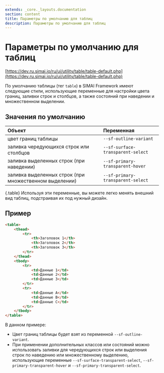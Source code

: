 ```yaml
---
extends: _core._layouts.documentation
section: content
title: Параметры по умолчанию для таблиц
description: Параметры по умолчанию для таблиц
---
```


# Параметры по умолчанию для таблиц

[https://dev.ru.simai.io/ru/ui/utility/table/table-default.php](https://dev.ru.simai.io/ru/ui/utility/table/table-default.php)

По умолчанию таблицы (тег `table`) в SIMAI Framework имеют следующие стили, использующие переменные для настройки цвета
границ, заливки строк и столбцов, а также состояний при наведении и множественном выделении.

## Значения по умолчанию 

| Объект                             | Переменная                        |
|:-------------------------------------------------------|:----------------------------------|
| цвет границ таблицы                                    | `--sf-outline-variant`            |
| заливка чередующихся строк или столбцов                | `--sf-surface-transparent-select` |
| заливка выделенных строк (при наведении)               | `--sf-primary-transparent-hover`  |
| заливка выделенных строк (при множественном выделении) | `--sf-primary-transparent-select` |
{.table}
Используя эти переменные, вы можете легко менять внешний вид таблиц, подстраивая их под нужный дизайн.

## Пример

```html
<table>
    <thead>
        <tr>
            <th>Заголовок 1</th>
            <th>Заголовок 2</th>
            <th>Заголовок 3</th>
        </tr>
    </thead>
    <tbody>
        <tr>
            <td>Данные 1</td>
            <td>Данные 2</td>
            <td>Данные 3</td>
        </tr>
        <tr>
            <td>Данные A</td>
            <td>Данные B</td>
            <td>Данные C</td>
        </tr>
    </tbody>
</table>
```

В данном примере:

* Цвет границ таблицы будет взят из переменной `--sf-outline-variant`.
* При применении дополнительных классов или состояний можно использовать заливки для чередующихся строк или выделения
  строк по наведению или множественному выделению, использующие переменные `--sf-surface-transparent-select`,
  `--sf-primary-transparent-hover` и `--sf-primary-transparent-select`.
